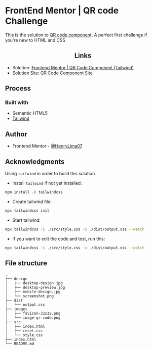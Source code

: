# FrontEnd Mentor | QR code Challenge

This is the solution to [QR code component](https://www.frontendmentor.io/challenges/qr-code-component-iux_sIO_H). A perfect first challenge if you're new to HTML and CSS.

<h2 align="center">Links</h2>

- Solution: [Frontend Mentor | QR Code Component (Tailwind)](https://www.frontendmentor.io/solutions/qr-code-component-challenge-r7nEwTt3kK)
- Solution Site: [QR Code Component Site](https://qr-code-challenge-vfn6.vercel.app/)

  
## Process

### Built with

- Semantic HTML5
- [Tailwind](https://tailwindcss.com/docs/installation)

## Author

- Frontend Mentor - [@HenryLima07](https://www.frontendmentor.io/profile/HenryLima07)

## Acknowledgments

Using `tailwind` in order to build this solution

- Install `tailwind` if not yet installed:

```bash
npm install -D tailwindcss
```

- Create tailwind file:

```bash
npx tailwindcss init
```

- Start tailwind:

```bash
npx tailwindcss -i ./src/style.css -o ./dist/output.css --watch
```
- If you want to edit the code and test, run this:

```bash
npx tailwindcss -i ./src/style.css -o ./dist/output.css --watch
```

## File structure

```
.
├── design
│   ├── desktop-design.jpg
│   ├── desktop-preview.jpg
│   ├── mobile-design.jpg
│   └── screenshot.png
├── dist
│   └── output.css
├── images
│   ├── favicon-32x32.png
│   └── image-qr-code.png
├── src
│   ├── index.html
|   ├── reset.css
│   └── style.css
├── index.html
└── README.md
```
